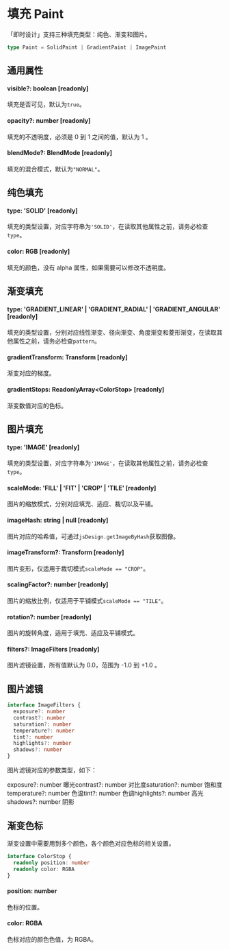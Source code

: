 # 填充 Paint

「即时设计」支持三种填充类型：纯色、渐变和图片。

```TypeScript
type Paint = SolidPaint | GradientPaint | ImagePaint
```



## 通用属性

#### visible?: boolean [readonly]

填充是否可见，默认为`true`。



#### opacity?: number [readonly]

填充的不透明度，必须是 0 到 1 之间的值，默认为 1 。



#### blendMode?: BlendMode [readonly]

填充的混合模式，默认为`"NORMAL"`。



## 纯色填充

#### type: 'SOLID' [readonly]

填充的类型设置，对应字符串为`'SOLID'`，在读取其他属性之前，请务必检查`type`。



#### color: RGB [readonly]

填充的颜色，没有 alpha 属性，如果需要可以修改不透明度。



## 渐变填充

#### type: 'GRADIENT_LINEAR' | 'GRADIENT_RADIAL' | 'GRADIENT_ANGULAR' [readonly]

填充的类型设置，分别对应线性渐变、径向渐变、角度渐变和菱形渐变，在读取其他属性之前，请务必检查`pattern`。



#### gradientTransform: Transform [readonly]

渐变对应的梯度。



#### gradientStops: ReadonlyArray\<ColorStop\> [readonly]

渐变数值对应的色标。



## 图片填充

#### type: 'IMAGE' [readonly]

填充的类型设置，对应字符串为`'IMAGE'`，在读取其他属性之前，请务必检查`type`。



#### scaleMode: 'FILL' | 'FIT' | 'CROP' | 'TILE' [readonly]

图片的缩放模式，分别对应填充、适应、裁切以及平铺。



#### imageHash: string | null [readonly]

图片对应的哈希值，可通过`jsDesign.getImageByHash`获取图像。



#### imageTransform?: Transform [readonly]

图片变形，仅适用于裁切模式`scaleMode == "CROP"`。



#### scalingFactor?: number [readonly]

图片的缩放比例，仅适用于平铺模式`scaleMode == "TILE"`。



#### rotation?: number [readonly]

图片的旋转角度，适用于填充、适应及平铺模式。



#### filters?: ImageFilters [readonly]

图片滤镜设置，所有值默认为 0.0，范围为 -1.0 到 +1.0 。



## 图片滤镜

```TypeScript
interface ImageFilters {
  exposure?: number
  contrast?: number
  saturation?: number
  temperature?: number
  tint?: number
  highlights?: number
  shadows?: number
}
```

图片滤镜对应的参数类型，如下：

exposure?: number 曝光contrast?: number 对比度saturation?: number 饱和度temperature?: number 色温tint?: number 色调highlights?: number 高光shadows?: number 阴影



## 渐变色标

渐变设置中需要用到多个颜色，各个颜色对应色标的相关设置。

```TypeScript
interface ColorStop {
  readonly position: number
  readonly color: RGBA
}
```



#### position: number

色标的位置。

#### color: RGBA

色标对应的颜色色值，为 RGBA。